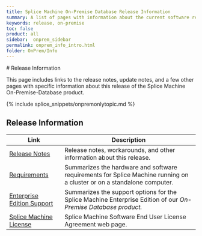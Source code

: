 ```yaml
---
title: Splice Machine On-Premise Database Release Information
summary: A list of pages with information about the current software release.
keywords: release, on-premise
toc: false
product: all
sidebar:  onprem_sidebar
permalink: onprem_info_intro.html
folder: OnPrem/Info
---
```

<section>
<div class="TopicContent" data-swiftype-index="true" markdown="1">
# Release Information

This page includes links to the release notes, update notes, and a few
other pages with specific information about this release of the Splice
Machine On-Premise-Database product.

{% include splice_snippets/onpremonlytopic.md %}

## Release Information

<table summary="Summary table with links to and descriptions of pages that list specific topics in this documentation suite">
    <col />
    <col />
    <thead>
        <tr>
            <th>Link</th>
            <th>Description</th>
        </tr>
    </thead>
    <tbody>
        <tr>
            <td><a href="onprem_info_release.html">Release Notes</a></td>
            <td>Release notes, workarounds, and other information about this release.</td>
        </tr>
        <tr>
            <td><a href="onprem_info_requirements.html">Requirements</a>
            </td>
            <td>Summarizes the hardware and software requirements for Splice Machine running on a cluster or on a standalone computer.</td>
        </tr>
        <tr>
            <td><a href="onprem_info_editions.html">Enterprise Edition Support</a>
            </td>
            <td>Summarizes the support options for the Splice Machine Enterprise Edition of our <em>On-Premise Database product.</em></td>
        </tr>
        <tr>
            <td><a href="https://www.splicemachine.com/company/end-user-license-agreement/" target="_blank">Splice Machine License</a>
            </td>
            <td>Splice Machine Software End User License Agreement web page.</td>
        </tr>
    </tbody>
</table>
</div>
</section>
